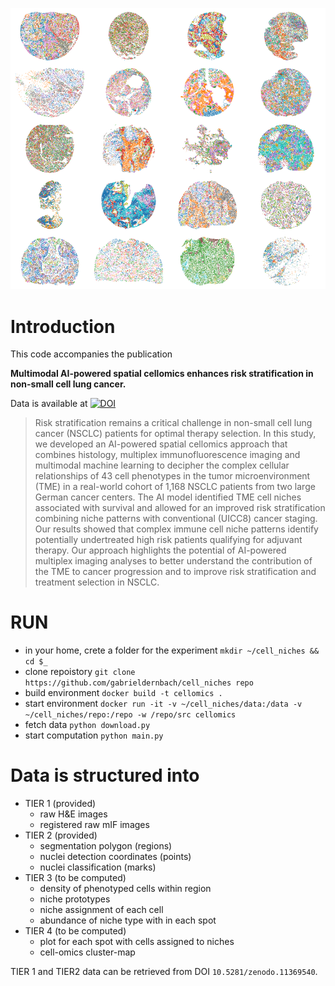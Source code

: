 ![alt text](https://github.com/gabrieldernbach/cell-niches/blob/main/spots.png)

Introduction
============
This code accompanies the publication 

**Multimodal AI-powered spatial cellomics enhances risk stratification in non-small cell lung cancer.**

Data is available at [![DOI](https://zenodo.org/badge/DOI/10.5281/zenodo.11395885.svg)](https://doi.org/10.5281/zenodo.11395885)


> Risk stratification remains a critical challenge in non-small cell lung cancer (NSCLC) patients for optimal therapy selection. In this study, we developed an AI-powered spatial cellomics approach that combines histology, multiplex immunofluorescence imaging and multimodal machine learning to decipher the complex cellular relationships of 43 cell phenotypes in the tumor microenvironment (TME) in a real-world cohort of 1,168 NSCLC patients from two large German cancer centers. The AI model identified TME cell niches associated with survival and allowed for an improved risk stratification combining niche patterns with conventional (UICC8) cancer staging. Our results showed that complex immune cell niche patterns identify potentially undertreated high risk patients qualifying for adjuvant therapy. Our approach highlights the potential of AI-powered multiplex imaging analyses to better understand the contribution of the TME to cancer progression and to improve risk stratification and treatment selection in NSCLC.



RUN
===
* in your home, crete a folder for the experiment `mkdir ~/cell_niches && cd $_`
* clone repoistory `git clone https://github.com/gabrieldernbach/cell_niches repo`
* build environment `docker build -t cellomics . `
* start environment `docker run -it -v ~/cell_niches/data:/data -v ~/cell_niches/repo:/repo -w /repo/src cellomics`
* fetch data `python download.py`
* start computation `python main.py`


Data is structured into
=======================
* TIER 1 (provided)
  * raw H&E images
  * registered raw mIF images
* TIER 2 (provided)
  * segmentation polygon (regions)
  * nuclei detection coordinates (points)
  * nuclei classification (marks)
* TIER 3 (to be computed)
  * density of phenotyped cells within region
  * niche prototypes
  * niche assignment of each cell
  * abundance of niche type with in each spot
* TIER 4 (to be computed)
  * plot for each spot with cells assigned to niches
  * cell-omics cluster-map

TIER 1 and TIER2 data can be retrieved from DOI `10.5281/zenodo.11369540`.
